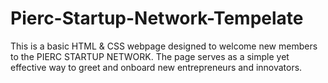 # Pierc-Startup-Network-Tempelate
 This is a basic HTML & CSS webpage designed to welcome new members to the PIERC STARTUP NETWORK. The page serves as a simple yet effective way to greet and onboard new entrepreneurs and innovators.
